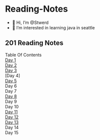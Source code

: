 # Reading-Notes
- 👋 Hi, I’m @Stwerd
- 👀 I’m interested in learning java in seattle

<!---
Stwerd/Stwerd is a ✨ special ✨ repository because its `README.md` (this file) appears on your GitHub profile.
You can click the Preview link to take a look at your changes.
--->
## 201 Reading Notes
Table Of Contents <br>
[Day 1](Class-01.md) <br>
[Day 2](Class-02.md) <br>
[Day 3](Class-03.md) <br>
[Day 4]<br>
[Day 5](Class-05.md)<br>
Day 6 <br>
Day 7 <br>
[Day 8](Class-08.md)<br>
Day 9<br>
Day 10<br>
[Day 11](Class-11.md)<br>
[Day 12](Class-12.md)<br>
[Day 13](Class-13.md)<br>
Day 14<br>
Day 15
